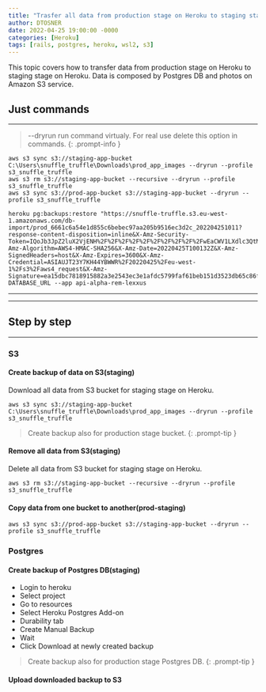 ```yaml
---
title: "Trasfer all data from production stage on Heroku to staging stage (Postgres DB + S3 bucket)"
author: DTOSNER
date: 2022-04-25 19:00:00 -0000
categories: [Heroku]
tags: [rails, postgres, heroku, wsl2, s3]
---
```


This topic covers how to transfer data from production stage on Heroku to staging stage on Heroku. Data is composed by Postgres DB and photos on Amazon S3 service.


## Just commands
---

> --dryrun run command virtualy. For real use delete this option in commands.
{: .prompt-info }

```console
aws s3 sync s3://staging-app-bucket C:\Users\snuffle_truffle\Downloads\prod_app_images --dryrun --profile s3_snuffle_truffle
aws s3 rm s3://staging-app-bucket --recursive --dryrun --profile s3_snuffle_truffle
aws s3 sync s3://prod-app-bucket s3://staging-app-bucket --dryrun --profile s3_snuffle_truffle
```
```console
heroku pg:backups:restore "https://snuffle-truffle.s3.eu-west-1.amazonaws.com/db-import/prod_6661c6a54e1d855c6bebec97aa205b9516ec3d2c_202204251011?response-content-disposition=inline&X-Amz-Security-Token=IQoJb3JpZ2luX2VjENH%2F%2F%2F%2F%2F%2F%2F%2F%2F%2FwEaCWV1LXdlc3QtMiJIMEYCIQCKPEuAadtPTSABbCRN5ADCekDl3GUFhBZds05hS0u%2BtwIhALemKhtXDSY6tcxwCKwx8Neyr2Bwax3O2US%2F1NJS2dyHKoQDCIr%2F%2F%2F%2F%2F%2F%2F%2F%2F%2FwEQAxoMMjk1NTM2Njc0NzcyIgze7F0dj%2Fagd8wzb54q2AL1oFnbr3AIFY7%2BwihFp%2B9z5ZcBXhd5UggsHYN0572tx8825sH4dAjCEzBgFOd3JYYaRkDX5EWydcOpEAKLyiNam9agmZkzEU%2FyRpLmSSms8sEuFT1ZyvIFX4EDPjtO1dMAhF5qxQvsSdGbYq0rsL7g7jPar2vXmuWtx3QPWy%2B9BqVkzQvhn6%2BBSTDUav8DlDUj2iaoLQvRmZmbJJ5cqzYl5DSyGiiwzQGvpuPUWZjhdFyTFZZkBIYSh3YUnSQDFoaQT9Kok%2BNGs6iDMEzZLeWeLudXxnYpAThzb1q16VQfwInGpW3%2BRSuWUN5nuKacUejZINmGRi5Sjh9FzxBZmvfEgtWigw4E5tf8XpxhJw1ecdaY9Gt4UOvDKJmF3iFvhRKbVIdh%2FLEc2UuU4iQbf6%2FkQnsxBm%2Be8zM3PPaAf%2BBf4AQ%2FJaGWwnwDrtCFk7Y8OyvBGbL27JksNzD9tZmTBjqyAot0luC2%2FCn%2BtmE0WIVDZ%2F8VRjSdiWZEluznSUmV9jS%2B%2BB3V6AKEsXskZXxLnhIzmPMpqGqtDe3v%2BC50iEaZkK%2FW7ilXExJ%2Fj7SnqnerfXEHe%2FVSlAeetyIlpfDh%2FCFDcIxle%2Bnh0aTSp6vEhMtHwwXGk0vIbqbptu6Q5d7TTK0VexqXv8UcXhH8c6kblALTxSaZLVNuVgdfxFYQfLV9IQaQMZ1XoI3TDzJ9uBaHsed02%2F7jJgJBcNgC7q7wWYn9jTcQghlzznJBMjyw%2FQ%2BfRUF54zLYmPcDtr7lobLjHz04mebQEquiKGt2qxQj2iP5wj9dGUp2xT3ezJufQaVpUDKr6VziDnPWmyE3x6pYVOo04BOSVID9NQRQHlqPSX9y18I7i%2BBfGIjli59mMq1wNlx8og%3D%3D&X-Amz-Algorithm=AWS4-HMAC-SHA256&X-Amz-Date=20220425T100132Z&X-Amz-SignedHeaders=host&X-Amz-Expires=3600&X-Amz-Credential=ASIAUJT23Y7KH44YBWWR%2F20220425%2Feu-west-1%2Fs3%2Faws4_request&X-Amz-Signature=ea15dbc7818915882a3e2543ec3e1afdc5799faf61beb151d3523db65c86f449" DATABASE_URL --app api-alpha-rem-lexxus
```
---
---

## Step by step
---

### S3

#### Create backup of data on S3(staging)

Download all data from S3 bucket for staging stage on Heroku.
```console
aws s3 sync s3://staging-app-bucket C:\Users\snuffle_truffle\Downloads\prod_app_images --dryrun --profile s3_snuffle_truffle
```
> Create backup also for production stage bucket.
{: .prompt-tip }

#### Remove all data from S3(staging)

Delete all data from S3 bucket for staging stage on Heroku.
```console
aws s3 rm s3://staging-app-bucket --recursive --dryrun --profile s3_snuffle_truffle
```

#### Copy data from one bucket to another(prod-staging)
```console
aws s3 sync s3://prod-app-bucket s3://staging-app-bucket --dryrun --profile s3_snuffle_truffle
```

### Postgres

#### Create backup of Postgres DB(staging)

- Login to heroku
- Select project
- Go to resources
- Select Heroku Postgres Add-on
- Durability tab
- Create Manual Backup
- Wait
- Click Download at newly created backup

> Create backup also for production stage Postgres DB.
{: .prompt-tip }

#### Upload downloaded backup to S3


